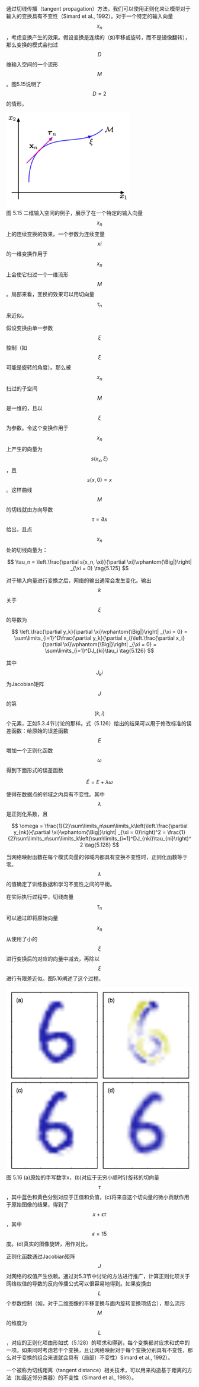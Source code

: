 通过切线传播（tangent propagation）方法，我们可以使用正则化来让模型对于输入的变换具有不变性（Simard et al., 1992）。对于一个特定的输入向量$$ x_n $$，考虑变换产生的效果。假设变换是连续的（如平移或旋转，而不是镜像翻转），那么变换的模式会扫过$$ D $$维输入空间的一个流形$$ M $$。图5.15说明了$$ D = 2 $$的情形。

![图 5-15](images/sweep.png)      
图 5.15 二维输入空间的例子，展示了在一个特定的输入向量$$ x_n $$上的连续变换的效果。一个参数为连续变量$$ xi $$的一维变换作用于$$ x_n $$上会使它扫过一个一维流形$$ M $$。局部来看，变换的效果可以用切向量$$ \tau_n $$来近似。

假设变换由单一参数$$ \xi $$控制（如$$ \xi $$可能是旋转的角度）。那么被$$ x_n $$扫过的子空间$$ M $$是一维的，且以$$ \xi $$为参数。令这个变换作用于$$ x_n $$上产生的向量为$$ s(x_x, \xi) $$，且$$ s(x,0) = x $$。这样曲线$$ M $$的切线就由方向导数$$ \tau = \partial x $$给出，且点$$ x_n $$处的切线向量为：    

$$
\tau_n = \left.\frac{\partial s(x_n, \xi)}{\partial \xi}\vphantom{\Big|}\right| _{\xi = 0} \tag{5.125}
$$

对于输入向量进行变换之后，网络的输出通常会发生变化。输出$$ k $$关于$$ \xi $$的导数为    

$$
\left.\frac{\partial y_k}{\partial \xi}\vphantom{\Big|}\right| _{\xi = 0} = \sum\limits_{i=1}^D\frac{\partial y_k}{\partial x_i}\left.\frac{\partial x_i}{\partial \xi}\vphantom{\Big|}\right| _{\xi = 0} = \sum\limits_{i=1}^DJ_{ki}\tau_i \tag{5.126}
$$

其中$$ J_ki $$为Jacobian矩阵$$ J $$的第$$ (k, i) $$个元素，正如5.3.4节讨论的那样。式（5.126）给出的结果可以用于修改标准的误差函数：给原始的误差函数$$ E $$增加一个正则化函数$$ \omega $$得到下面形式的误差函数

$$
\tilde{E} = E + \lambda\omega \tag{5.127}
$$

使得在数据点的邻域之内具有不变性。其中$$ \lambda $$是正则化系数，且

$$
\omega = \frac{1}{2}\sum\limits_n\sum\limits_k\left(\left.\frac{\partial y_{nk}}{\partial \xi}\vphantom{\Big|}\right| _{\xi = 0}\right)^2 = \frac{1}{2}\sum\limits_n\sum\limits_k\left(\sum\limits_{i=1}^DJ_{nki}\tau_{ni}\right)^2 \tag{5.128}
$$

当网络映射函数在每个模式向量的邻域内都具有变换不变性时，正则化函数等于零。$$ \lambda $$的值确定了训练数据和学习不变性之间的平衡。    

在实际执行过程中，切线向量$$ \tau_n $$可以通过即将原始向量$$ x_n $$从使用了小的$$ \xi $$进行变换后的对应的向量中减去，再除以$$ \xi $$进行有限差近似。图5.16阐述了这个过程。    

![图 5-16](images/approximation.png)      
图 5.16 (a)原始的手写数字x，(b)对应于无穷小顺时针旋转的切向量$$ \tau $$，其中蓝色和黄色分别对应于正值和负值，(c)将来自这个切向量的微小贡献作用于原始图像的结果，得到了$$ x + \epsilon\tau $$ ，其中$$ \epsilon = 15 $$度。(d)真实的图像旋转，用作对比。

正则化函数通过Jacobian矩阵$$ J $$对网络的权值产生依赖。通过对5.3节中讨论的方法进行推广，计算正则化项关于网络权值的导数的反向传播公式可以很容易地得到。如果变换由$$ L $$个参数控制（如，对于二维图像的平移变换与面内旋转变换项结合），那么流形$$ M $$的维度为$$ L
$$，对应的正则化项由形如式（5.128）的项求和得到，每个变换都对应求和式中的一项。如果同时考虑若干个变换，且让网络映射对于每个变换分别具有不变性，那么对于变换的组合来说就会具有（局部）不变性）Simard et al., 1992）。    

一个被称为切线距离（tangent distance）相关技术，可以用来构造基于距离的方法（如最近邻分类器）的不变性（Simard et al., 1993）。    


